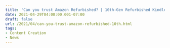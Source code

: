 ```yaml
---
title: 'Can you trust Amazon Refurbished? | 10th-Gen Refurbished Kindle Unboxing and Hands-on'
date: 2021-04-29T04:00:00.001-07:00
draft: false
url: /2021/04/can-you-trust-amazon-refurbished-10th.html
tags: 
- Content Creation
- News
---
```


